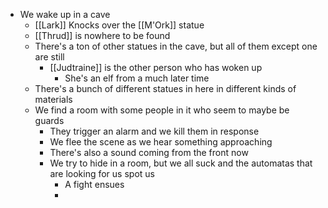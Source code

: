 - We wake up in a cave
	- [[Lark]] Knocks over the [[M'Ork]] statue
	- [[Thrud]] is nowhere to be found
	- There's a ton of other statues in the cave, but all of them except one are still
		- [[Judtraine]] is the other person who has woken up
			- She's an elf from a much later time
	- There's a bunch of different statues in here in different kinds of materials
	- We find a room with some people in it who seem to maybe be guards
		- They trigger an alarm and we kill them in response
		- We flee the scene as we hear something approaching
		- There's also a sound coming from the front now
		- We try to hide in a room, but we all suck and the automatas that are looking for us spot us
			- A fight ensues
			-
